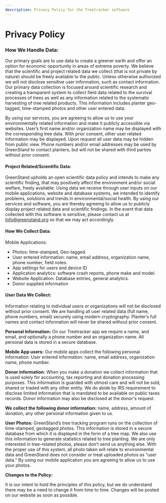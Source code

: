 ```yaml
---
description: Privacy Policy for the Treetracker software
---
```


# Privacy Policy

### How We Handle Data:

Our primary goals are to use data to create a greener earth and offer an option for economic opportunity in areas of extreme poverty. We believe that the scientific and project related data we collect (that is not private by nature) should be freely available to the public. Unless otherwise authorized we will not disclose sensitive user information, such as contact information. Our primary data collection is focused around scientific research and creating a transparent system to collect field data related to the survival processes of trees as well as any information related to the systematic harvesting of tree related products. This information includes planter geo-tagged, time-stamped photos and other user entered data.

By using our services, you are agreeing to allow us to use your environmentally related information and make it publicly accessible via websites. User’s first name and/or organization name may be displayed with the corresponding tree data. With prior consent, other user related information may be displayed. Upon request all user data may be hidden from public view. Phone numbers and/or email addresses may be used by GreenStand to contact planters, but will not be shared with third parties without prior consent.

#### Project Related/Scientific Data:

GreenStand upholds an open scientific data policy and intends to make any scientific finding, that may positively affect the environment and/or social welfare, freely available. Using data we receive through user inputs on our mobile applications, website and database systems, we intended to identify problems, solutions and trends in environmental/social health. By using our services and software, you are thereby agreeing to allow us to publicly display project related data and scientific findings. In the event that data collected with this software is sensitive, please contact us at Info@greenstand.org so that we may act accordingly.

#### How We Collect Data:

Mobile Applications:

* Photos: time-stamped, Geo-tagged.
* User entered information: name, email address, organization name, phone number, field notes.
* App settings for users and device ID
* Application analytics: software crash reports, phone make and model.
* Website Application: Database entries, general analytics.
* Donor supplied information

#### User Data We Collect:

Information relating to individual users or organizations will not be disclosed without prior consent. We are handling all user related data (full name, phone numbers, email) securely using modern cryptography. Planter’s full names and contact information will never be shared without prior consent.

**Personal Information:** On our Treetracker app we require a name, and email, and optionally a phone number and an organization name. All personal data is stored in a secure database.

**Mobile App users:** Our mobile apps collect the following personal information: User entered information: name, email address, organization name, phone number.

**Donor information:** When you make a donation we collect information that is used solely for accounting, tax reporting and donation processing purposes. This information is guarded with utmost care and will not be sold, shared or traded with any other entity. We do abide by IRS requirement to disclose limited information that is mandated to be available on public taxes records. Donor information may also be disclosed at the donor's request.

**We collect the following donor information:** name, address, amount of donation, any other personal information given to us.

**User Photos:** GreenStand’s tree tracking program runs on the collection of time-stamped, geotagged photos. This information is stored in a secure database from which it is displayed in the form of a tree map. We also use this information to generate statistics related to tree planting. We are only interested in tree-related photos, please don’t send us anything else. With the proper use of this system, all photo taken will relate to environmental data and GreenStand does not consider or treat uploaded photos as “user data.” By using our mobile application you are agreeing to allow us to use your photos.

**Changes to the Policy:**

It is our intent to hold the principles of this policy, but we do understand there may be a need to change it from time to time. Changes will be posted on our website as soon as possible.
